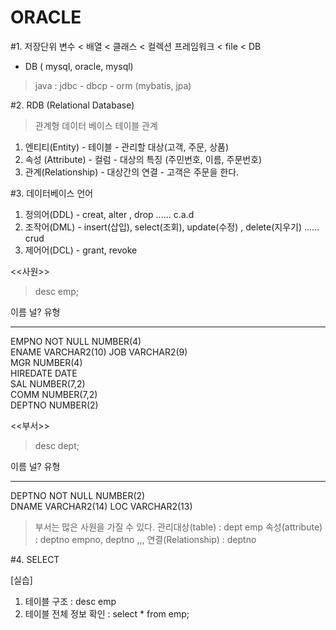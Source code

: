 # ORACLE

#1. 저장단위
변수 < 배열 < 클래스 < 컬렉션 프레임워크 < file < DB
* DB ( mysql, oracle, mysql)

> java : jdbc - dbcp - orm (mybatis, jpa)

#2. RDB (Relational Database)
> 관계형 데이터 베이스
> 테이블 관계

1. 엔티티(Entity) - 테이블 - 관리할 대상(고객, 주문, 상품)
2. 속성 (Attribute) - 컬럼 - 대상의 특징 (주민번호, 이름, 주문번호)
3. 관계(Relationship) - 대상간의 연결 - 고객은 주문을 한다.

#3. 데이터베이스 언어
1. 정의어(DDL) - creat, alter , drop ...... c.a.d
2. 조작어(DML) - insert(삽입), select(조회), update(수정) , delete(지우기) ...... crud
3. 제어어(DCL) - grant, revoke  

<<사원>>
> desc emp;

이름       널?       유형           
-------- -------- ------------ 
EMPNO    NOT NULL NUMBER(4)    
ENAME             VARCHAR2(10) 
JOB               VARCHAR2(9)  
MGR               NUMBER(4)    
HIREDATE          DATE         
SAL               NUMBER(7,2)  
COMM              NUMBER(7,2)  
DEPTNO            NUMBER(2)    

<<부서>>
> desc dept;

이름     널?       유형           
------ -------- ------------ 
DEPTNO NOT NULL NUMBER(2)    
DNAME           VARCHAR2(14) 
LOC             VARCHAR2(13) 

> 부서는 많은 사원을 가질 수 있다.
관리대상(table) : dept  emp
속성(attribute) : deptno  empno, deptno ,,,
연결(Relationship) : deptno

#4. SELECT

[실습]
1. 테이블 구조 : desc emp
2. 테이블 전체 정보 확인 : select * from emp;